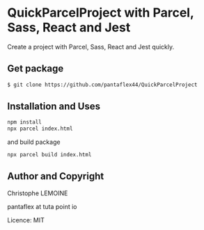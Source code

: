 # QuickParcelProject with Parcel, Sass, React and Jest

Create a project with Parcel, Sass, React and Jest quickly.

## Get package

```bash
$ git clone https://github.com/pantaflex44/QuickParcelProject
```

## Installation and Uses

```bash
npm install
npx parcel index.html
```

and build package

```bash
npx parcel build index.html
```

## Author and Copyright

Christophe LEMOINE

pantaflex at tuta point io

Licence: MIT
